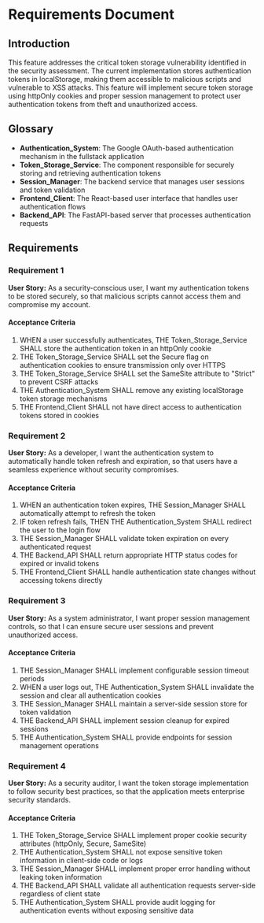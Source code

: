 # Requirements Document

## Introduction

This feature addresses the critical token storage vulnerability identified in the security assessment. The current implementation stores authentication tokens in localStorage, making them accessible to malicious scripts and vulnerable to XSS attacks. This feature will implement secure token storage using httpOnly cookies and proper session management to protect user authentication tokens from theft and unauthorized access.

## Glossary

- **Authentication_System**: The Google OAuth-based authentication mechanism in the fullstack application
- **Token_Storage_Service**: The component responsible for securely storing and retrieving authentication tokens
- **Session_Manager**: The backend service that manages user sessions and token validation
- **Frontend_Client**: The React-based user interface that handles user authentication flows
- **Backend_API**: The FastAPI-based server that processes authentication requests

## Requirements

### Requirement 1

**User Story:** As a security-conscious user, I want my authentication tokens to be stored securely, so that malicious scripts cannot access them and compromise my account.

#### Acceptance Criteria

1. WHEN a user successfully authenticates, THE Token_Storage_Service SHALL store the authentication token in an httpOnly cookie
2. THE Token_Storage_Service SHALL set the Secure flag on authentication cookies to ensure transmission only over HTTPS
3. THE Token_Storage_Service SHALL set the SameSite attribute to "Strict" to prevent CSRF attacks
4. THE Authentication_System SHALL remove any existing localStorage token storage mechanisms
5. THE Frontend_Client SHALL not have direct access to authentication tokens stored in cookies

### Requirement 2

**User Story:** As a developer, I want the authentication system to automatically handle token refresh and expiration, so that users have a seamless experience without security compromises.

#### Acceptance Criteria

1. WHEN an authentication token expires, THE Session_Manager SHALL automatically attempt to refresh the token
2. IF token refresh fails, THEN THE Authentication_System SHALL redirect the user to the login flow
3. THE Session_Manager SHALL validate token expiration on every authenticated request
4. THE Backend_API SHALL return appropriate HTTP status codes for expired or invalid tokens
5. THE Frontend_Client SHALL handle authentication state changes without accessing tokens directly

### Requirement 3

**User Story:** As a system administrator, I want proper session management controls, so that I can ensure secure user sessions and prevent unauthorized access.

#### Acceptance Criteria

1. THE Session_Manager SHALL implement configurable session timeout periods
2. WHEN a user logs out, THE Authentication_System SHALL invalidate the session and clear all authentication cookies
3. THE Session_Manager SHALL maintain a server-side session store for token validation
4. THE Backend_API SHALL implement session cleanup for expired sessions
5. THE Authentication_System SHALL provide endpoints for session management operations

### Requirement 4

**User Story:** As a security auditor, I want the token storage implementation to follow security best practices, so that the application meets enterprise security standards.

#### Acceptance Criteria

1. THE Token_Storage_Service SHALL implement proper cookie security attributes (httpOnly, Secure, SameSite)
2. THE Authentication_System SHALL not expose sensitive token information in client-side code or logs
3. THE Session_Manager SHALL implement proper error handling without leaking token information
4. THE Backend_API SHALL validate all authentication requests server-side regardless of client state
5. THE Authentication_System SHALL provide audit logging for authentication events without exposing sensitive data